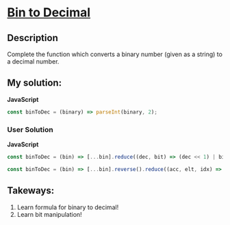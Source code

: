 # [Bin to Decimal](https://www.codewars.com/kata/57a5c31ce298a7e6b7000334)

## Description

Complete the function which converts a binary number (given as a string) to a decimal number.

## My solution:

**JavaScript**

```js
const binToDec = (binary) => parseInt(binary, 2);
```

### User Solution

**JavaScript**

```js
const binToDec = (bin) => [...bin].reduce((dec, bit) => (dec << 1) | bit, 0);
```

```js
const binToDec = (bin) => [...bin].reverse().reduce((acc, elt, idx) => acc + elt * 2 ** idx, 0);
```

## Takeways:
1. Learn formula for binary to decimal!
2. Learn bit manipulation!
